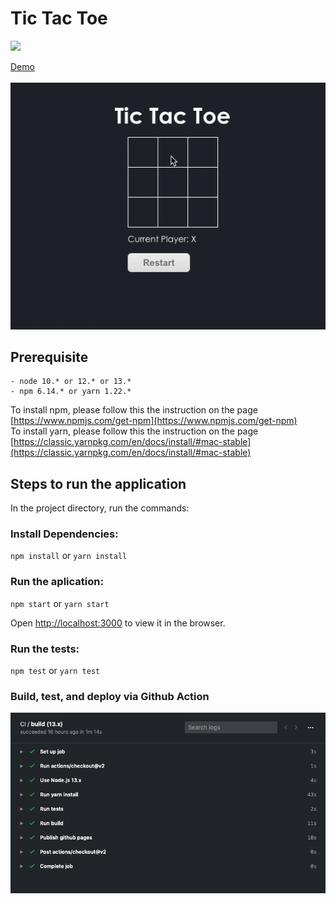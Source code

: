 
# Tic Tac Toe


![](https://github.com/vickyqjx/tic-tac-toe/workflows/CI/badge.svg)

[Demo](https://vickyqjx.github.io/tic-tac-toe/)<br/></br>
![enter image description here](https://github.com/vickyqjx/tic-tac-toe/blob/master/public/images/tic-tac-toe-demo.gif)

## Prerequisite

```
- node 10.* or 12.* or 13.*
- npm 6.14.* or yarn 1.22.*
```

To install npm, please follow this the instruction on the page [https://www.npmjs.com/get-npm](https://www.npmjs.com/get-npm)
<br/>
To install yarn, please follow this the instruction on the page
[https://classic.yarnpkg.com/en/docs/install/#mac-stable](https://classic.yarnpkg.com/en/docs/install/#mac-stable)
<br/>

## Steps to run the application

In the project directory, run the commands:

### Install Dependencies:
 `npm install`
 or
 `yarn install`
 <br/>

### Run the aplication:
`npm start`
or
 `yarn start`


Open [http://localhost:3000](http://localhost:3000) to view it in the browser.
<br/>

### Run the tests:
`npm test`
or
 `yarn test`


### Build, test, and deploy via Github Action
![enter image description here](https://github.com/vickyqjx/tic-tac-toe/blob/master/public/images/tic-tac-toe-CI.png)
